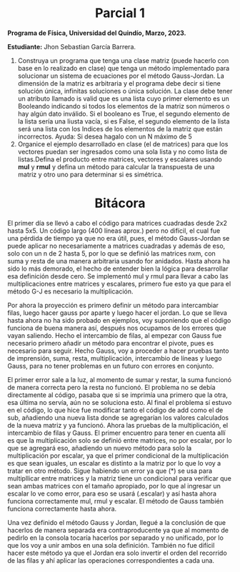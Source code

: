 <h1 align="center">Parcial 1</h1>

**Programa de Física, Universidad del Quindío, Marzo, 2023.**

**Estudiante:** Jhon Sebastian García Barrera.

1. Construya un programa que tenga una clase matriz (puede hacerlo con base en lo realizado en clase) que tenga un método implementado para solucionar un sistema de ecuaciones por el método Gauss-Jordan. La dimensión de la matriz es arbitraria y el programa debe decir si tiene solución única, infinitas soluciones o única solución. La clase debe tener un atributo llamado is valid que es una lista cuyo primer elemento es un Booleando indicando si todos los elementos de la matriz son números o hay algún dato inválido. Si el booleano es True, el segundo elemento de la lista sería una liusta vacía, si es False, el segundo elemento de la lista será una lista con los Indices de los elementos de la matriz que están incorrectos. Ayuda: Si desea hagalo con un N máximo de 5
2. Organice el ejemplo desarrollado en clase (el de matrices) para que los vectores puedan ser ingresados como una sola lista y no como lista de listas.Defina el producto entre matrices, vectores y escalares usando __mul__ y __rmul__ y defina un método para calcular la transpuesta de una matriz y otro uno para determinar si es simétrica.

<h1 align="center">Bitácora</h1>

El primer día se llevó a cabo el código para matrices cuadradas desde 2x2 hasta 5x5. Un código largo (400 líneas aprox.) pero no difícil, el cual fue una pérdida de tiempo ya que no era útil, pues, el método Gauss-Jordan se puede aplicar no necesariamente a matrices cuadradas y además de eso, solo con un n de 2 hasta 5, por lo que se definió las matrices nxm, con suma y resta de una manera arbitraria usando for anidados. Hasta ahora ha sido lo más demorado, el hecho de entender bien la lógica para desarrollar esa definición desde cero.
Se implementó mul y rmul para llevar a cabo las multiplicaciones entre matrices y escalares, primero fue esto ya que para el método G-J es necesario la multiplicación.

Por ahora la proyección es primero definir un método para intercambiar filas, luego hacer gauss por aparte y luego hacer el jordan. Lo que se lleva hasta ahora no ha sido probado en ejemplos, voy suponiendo que el código funciona de buena manera así, después nos ocupamos de los errores que vayan saliendo. Hecho el intercambio de filas, al empezar con Gauss fue necesario primero añadir un método para encontrar el pivote, pues es necesario para seguir. Hecho Gauss, voy a proceder a hacer pruebas tanto de imprensión, suma, resta, multiplicación, intercambio de líneas y luego Gauss, para no tener problemas en un futuro con errores en conjunto.

El primer error sale a la luz, al momento de sumar y restar, la suma funcionó de manera correcta pero la resta no funcionó. El problema no se debía directamente al código, pasaba que si se imprimía una primero que la otra, esa última no servía, aún no se soluciona esto. Al final el problema sí estuvo en el código, lo que hice fue modificar tanto el código de add como el de sub, añadiendo una nueva lista donde se agregarían los valores calculados de la nueva matriz y ya funcionó. Ahora las pruebas de la multiplicación, el intercambio de filas y Gauss. El primer encuentro para tener en cuenta allí es que la multiplicación solo se definió entre matrices, no por escalar, por lo que se agregará eso, añadiendo un nuevo método para solo la multiplicación por escalar, ya que el primer condicional de la multiplicación es que sean iguales, un escalar es distinto a la matriz por lo que lo voy a tratar en otro método. Sigue habiendo un error ya que (*) se usa para multipllicar entre matrices y la matriz tiene un condicional para verificar que sean ambas matrices con el tamaño apropiado, por lo que al ingresar un escalar lo ve como error, para eso se usará (.escalar) y así hasta ahora funciona correctamente mul, rmul y escalar. El método de Gauss también funciona correctamente hasta ahora.

Una vez definido el método Gauss y Jordan, llegué a la conclusión de que hacerlos de manera separada era contraproducente ya que al momento de pedirlo en la consola tocaría hacerlos por separado y no unificado, por lo que los voy a unir ambos en una sola definición. También no fue difícil hacer este método ya que el Jordan era solo invertir el orden del recorrido de las filas y ahí aplicar las operaciones correspondientes a cada una.